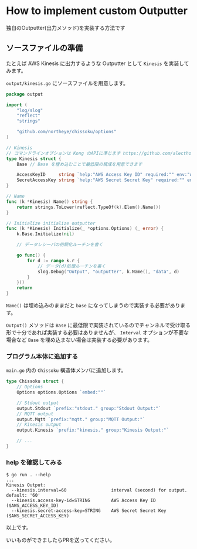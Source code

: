 # How to implement custom Outputter

独自のOutputter(出力メソッド)を実装する方法です

## ソースファイルの準備

たとえば AWS Kinesis に出力するような Outputter として `Kinesis` を実装してみます。

`output/kinesis.go` にソースファイルを用意します。
```go
package output

import (
	"log/slog"
	"reflect"
	"strings"

	"github.com/northeye/chissoku/options"
)

// Kinesis
// コマンドラインオプションは Kong のAPIに準じます https://github.com/alecthomas/kong
type Kinesis struct {
	Base // Base を埋め込むことで最低限の構成を用意できます

	AccessKeyID     string `help:"AWS Access Key ID" required:"" env:"AWS_ACCESS_KEY_ID"`
	SecretAccessKey string `help:"AWS Secret Secret Key" required:"" env:"AWS_SECRET_ACCESS_KEY"`
}

// Name
func (k *Kinesis) Name() string {
	return strings.ToLower(reflect.TypeOf(k).Elem().Name())
}

// Initialize initialize outputter
func (k *Kinesis) Initialize(_ *options.Options) (_ error) {
	k.Base.Initialize(nil)

	// データレシーバの初期化ルーチンを書く

	go func() {
		for d := range k.r {
			// データ(d)処理ルーチンを書く
			slog.Debug("Output", "outputter", k.Name(), "data", d)
		}
	}()
	return
}
```

`Name()` は埋め込みのままだと `base` になってしまうので実装する必要があります。

`Output()` メソッドは `Base` に最低限で実装されているのでチャンネルで受け取る形で十分であれば実装する必要はありませんが、 `Interval` オプションが不要な場合など `Base` を埋め込まない場合は実装する必要があります。


### プログラム本体に追加する

`main.go` 内の `Chissoku` 構造体メンバに追加します。

```go
type Chissoku struct {
	// Options
	Options options.Options `embed:""`

	// Stdout output
	output.Stdout `prefix:"stdout." group:"Stdout Output:"`
	// MQTT output
	output.Mqtt `prefix:"mqtt." group:"MQTT Output:"`
    // Kinesis output
    output.Kinesis `prefix:"kinesis." group:"Kinesis Output:"`

    // ...
}
```

### help を確認してみる

```console
$ go run . --help
...
Kinesis Output:
  --kinesis.interval=60                 interval (second) for output. default: '60'
  --kinesis.access-key-id=STRING        AWS Access Key ID ($AWS_ACCESS_KEY_ID)
  --kinesis.secret-access-key=STRING    AWS Secret Secret Key ($AWS_SECRET_ACCESS_KEY)
```

以上です。

いいものができましたらPRを送ってください。
